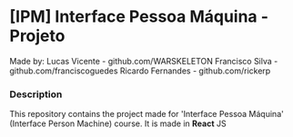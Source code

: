 # [IPM] Interface Pessoa Máquina - Projeto

Made by:
Lucas Vicente - github.com/WARSKELETON
Francisco Silva - github.com/franciscoguedes
Ricardo Fernandes - github.com/rickerp

### Description
This repository contains the project made for 'Interface Pessoa Máquina' (Interface Person Machine) course.
It is made in **React** JS
